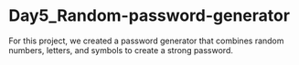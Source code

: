 # Day5_Random-password-generator
For this project, we created a password generator that combines random numbers, letters, and symbols to create a strong password.

